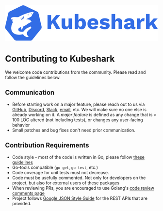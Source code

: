 ![Kubeshark: The API Traffic Viewer for Kubernetes](https://raw.githubusercontent.com/kubeshark/assets/master/svg/kubeshark-logo.svg)

# Contributing to Kubeshark

We welcome code contributions from the community.
Please read and follow the guidelines below.

## Communication

* Before starting work on a major feature, please reach out to us via [GitHub](https://github.com/kubeshark/kubeshark), [Discord](https://discord.gg/WkvRGMUcx7), [Slack](https://join.slack.com/t/kubeshark/shared_invite/zt-1k3sybpq9-uAhFkuPJiJftKniqrGHGhg), [email](mailto:info@kubeshark.co), etc. We will make sure no one else is already working on it. A _major feature_ is defined as any change that is > 100 LOC altered (not including tests), or changes any user-facing behavior
* Small patches and bug fixes don't need prior communication.

## Contribution Requirements

* Code style - most of the code is written in Go, please follow [these guidelines](https://golang.org/doc/effective_go)
* Go-tools compatible (`go get`, `go test`, etc.)
* Code coverage for unit tests must not decrease.
* Code must be usefully commented. Not only for developers on the project, but also for external users of these packages
* When reviewing PRs, you are encouraged to use Golang's [code review comments page](https://github.com/golang/go/wiki/CodeReviewComments)
* Project follows [Google JSON Style Guide](https://google.github.io/styleguide/jsoncstyleguide.xml) for the REST APIs that are provided.
